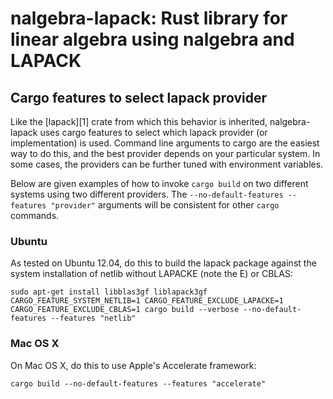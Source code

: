 # nalgebra-lapack: Rust library for linear algebra using nalgebra and LAPACK

## Cargo features to select lapack provider

Like the [lapack][1] crate from which this behavior is inherited,
nalgebra-lapack uses cargo features to select which lapack provider (or
implementation) is used. Command line arguments to cargo are the easiest way to
do this, and the best provider depends on your particular system. In some cases,
the providers can be further tuned with environment variables.

Below are given examples of how to invoke `cargo build` on two different systems
using two different providers. The `--no-default-features --features "provider"`
arguments will be consistent for other `cargo` commands.

### Ubuntu

As tested on Ubuntu 12.04, do this to build the lapack package against
the system installation of netlib without LAPACKE (note the E) or
CBLAS:

    sudo apt-get install libblas3gf liblapack3gf
    CARGO_FEATURE_SYSTEM_NETLIB=1 CARGO_FEATURE_EXCLUDE_LAPACKE=1 CARGO_FEATURE_EXCLUDE_CBLAS=1 cargo build --verbose --no-default-features --features "netlib"

### Mac OS X

On Mac OS X, do this to use Apple's Accelerate framework:

    cargo build --no-default-features --features "accelerate"
